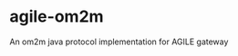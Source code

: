 <!--
# Copyright (C) 2018 SRC Solution.
# All rights reserved. This program and the accompanying materials
# are made available under the terms of the Eclipse Public License 2.0
# which accompanies this distribution, and is available at
# https://www.eclipse.org/legal/epl-2.0/
#
# SPDX-License-Identifier: EPL-2.0
# 
# Contributors:
#     SRC Solution - Pilot Things / GFA - initial API and implementation
-->

# agile-om2m
An om2m java protocol implementation for AGILE gateway
